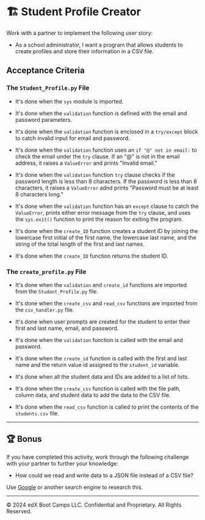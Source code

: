 # 🏗️ Student Profile Creator

Work with a partner to implement the following user story:

* As a school administrator, I want a program that allows students to create profiles and store their information in a CSV file.

## Acceptance Criteria

### The `Student_Profile.py` File

* It's done when the `sys` module is imported.

* It's done when the `validation` function is defined with the email and password parameters.

* It's done when the `validation` function is enclosed in a `try/except` block to catch invalid input for email and password.

* It's done when the `validation` function uses an `if "@" not in email:` to check the email under the `try` clause. If an "@" is not in the email address, it raises a `ValueError` and prints "Invalid email."

* It's done when the `validation` function `try` clause checks if the password length is less than 8 characters. If the password is less than 8 characters, it raises a `ValueError` adnd prints "Password must be at least 8 characters long."

* It's done when the `validation` function has an `except` clause to catch the `ValueError`, prints either error message from the `try` clause, and uses the `sys.exit()` function to print the reason for exiting the program.

* It's done when the `create_ID` function creates a student ID by joining the lowercase first initial of the first name, the lowercase last name, and the string of the total length of the first and last names.

* It's done when the `create_ID` function returns the student ID.

### The `create_profile.py` File

* It's done when the `validation` and `create_id` functions are imported from the `Student_Profile.py` file.

* It's done when the `create_csv` and `read_csv` functions are imported from the `csv_handler.py` file.

* It's done when user prompts are created for the student to enter their first and last name, email, and password.

* It's done when the `validation` function is called with the email and password.

* It's done when the `create_id` function is called with the first and last name and the return value id assigned to the `student_id` variable.

* It's done when all the student data and IDs are added to a list of lists.

* It's done when the `create_csv` function is called with the file path, column data, and student data to add the data to the CSV file.

* It's done when the `read_csv` function is called to print the contents of the `students.csv` file.

---

## 🏆 Bonus

If you have completed this activity, work through the following challenge with your partner to further your knowledge:

* How could we read and write data to a JSON file instead of a CSV file?

Use [Google](https://www.google.com) or another search engine to research this.

---

&copy; 2024 edX Boot Camps LLC. Confidential and Proprietary. All Rights Reserved.
